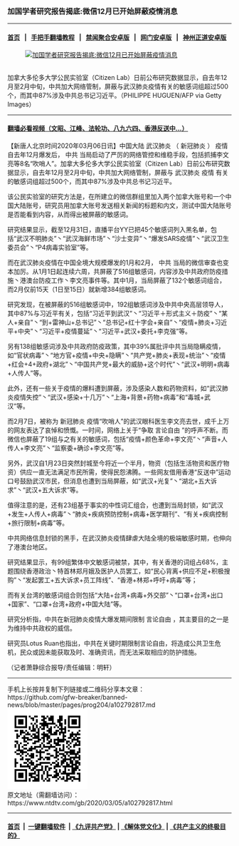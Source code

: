 ### 加国学者研究报告揭底:微信12月已开始屏蔽疫情消息
------------------------

#### [首页](https://github.com/gfw-breaker/banned-news/blob/master/README.md) &nbsp;&nbsp;|&nbsp;&nbsp; [手把手翻墙教程](https://github.com/gfw-breaker/guides/wiki) &nbsp;&nbsp;|&nbsp;&nbsp; [禁闻聚合安卓版](https://github.com/gfw-breaker/bn-android) &nbsp;&nbsp;|&nbsp;&nbsp; [网门安卓版](https://github.com/oGate2/oGate) &nbsp;&nbsp;|&nbsp;&nbsp; [神州正道安卓版](https://github.com/SzzdOgate/update) 



<div><div class="featured_image">
 <a href="https://i.ntdtv.com/assets/uploads/2020/03/GettyImages-909244318.jpg" target="_blank">
  <figure>
   <img alt="加国学者研究报告揭底:微信12月已开始屏蔽疫情消息" src="https://i.ntdtv.com/assets/uploads/2020/03/GettyImages-909244318-800x450.jpg"/>
  </figure><br/>
 </a>
 <span class="caption">
  加拿大多伦多大学公民实验室（Citizen Lab）日前公布研究数据显示，自去年12月至2月中旬，中共加大网络管制，屏蔽与武汉肺炎疫情有关的敏感词组超过500个，而其中87%涉及中共总书记习近平。（PHILIPPE HUGUEN/AFP via Getty Images）
 </span>
</div>
</div><hr/>

#### [翻墙必看视频（文昭、江峰、法轮功、八九六四、香港反送中...）](https://github.com/gfw-breaker/banned-news/blob/master/pages/link3.md)

<div><div class="post_content" itemprop="articleBody">
 <p>
  【新唐人北京时间2020年03月06日讯】中国大陆
  <ok href="https://www.ntdtv.com/gb/武汉肺炎.htm">
   武汉肺炎
  </ok>
  （
  <ok href="https://www.ntdtv.com/gb/新冠肺炎.htm">
   新冠肺炎
  </ok>
  ）
  <ok href="https://www.ntdtv.com/gb/疫情.htm">
   疫情
  </ok>
  自去年12月爆发后，
  <ok href="https://www.ntdtv.com/gb/中共.htm">
   中共
  </ok>
  当局启动了严厉的网络管控和维稳手段，包括抓捕李文亮等8名“吹哨人”。加拿大多伦多大学公民实验室（Citizen Lab）日前公布研究数据显示，自去年12月至2月中旬，中共加大网络管制，屏蔽与
  <ok href="https://www.ntdtv.com/gb/武汉肺炎.htm">
   武汉肺炎
  </ok>
  <ok href="https://www.ntdtv.com/gb/疫情.htm">
   疫情
  </ok>
  有关的敏感词组超过500个，而其中87%涉及中共总书记习近平。
 </p>
 <p>
  该公民实验室的研究方法是，在所建立的微信群组里加入两个加拿大账号和一个中国大陆账号，研究员用加拿大账号发送相关新闻的标题和内文，测试中国大陆账号是否能看到内容，从而得出被屏蔽的敏感词。
 </p>
 <p>
  研究结果显示，截至12月31日，直播平台YY已把45个敏感词列入黑名单，包括“武汉不明肺炎”丶“武汉海鲜市场”丶“沙士变异”丶“爆发SARS疫情”丶“武汉卫生委员会”丶“P4病毒实验室”等。
 </p>
 <p>
  而在武汉肺炎疫情在中国全境大规模爆发的1月和2月，
  <ok href="https://www.ntdtv.com/gb/中共.htm">
   中共
  </ok>
  当局的微信审查也变本加厉。从1月1日起连续六周，共屏蔽了516组敏感词，内容涉及中共政府防疫措施丶港澳台防疫工作丶李文亮事件等。其中1月，当局屏蔽了132个敏感词组合，而2月仅前15天（1日至15日）就新增384组敏感词。
 </p>
 <p>
  研究发现，在被屏蔽的516组敏感词中，192组敏感词涉及中共中央高层领导人，其中87%与习近平有关，包括“习近平到武汉”丶“习近平＋形式主义＋防疫”丶“某人+亲自”丶“到+雷神山+总书记”丶“总书记+红十字会+亲自”丶“疫情+肺炎+习近平+中央”丶“习近平+疫情蔓延”丶“习近平+武汉+委托+李克强”等。
 </p>
 <p>
  另有138组敏感词涉及中共政府防疫政策，其中39%属批评中共当局隐瞒疫情，如“官状病毒”丶“地方官+疫情+中央+隐瞒”丶“共产党+肺炎+表现+统治”丶“疫情+红会+4+政府+湖北”丶“中国共产党+最大的威胁+这个时代”丶“武汉+明明+病毒+人传人”等。
 </p>
 <p>
  此外，还有一些关于疫情的爆料遭到屏蔽，涉及感染人数和药物资料，如“武汉肺炎疫情失控”丶“武汉+感染+十几万”丶“上海+背景+药物+病毒”和“毒城+武汉”等。
 </p>
 <p>
  而2月7日，被称为
  <ok href="https://www.ntdtv.com/gb/新冠肺炎.htm">
   新冠肺炎
  </ok>
  疫情“吹哨人”的武汉眼科医生李文亮去世，成千上万的网友表达了哀悼和愤慨。一时间，网络上关于“争取
  <ok href="https://www.ntdtv.com/gb/言论自由.htm">
   言论自由
  </ok>
  ”的呼声不断。而微信也屏蔽了19组与之有关的敏感词，包括“疫情+颜色革命+李文亮”丶“声音+人传人+李文亮”丶“监察委+确诊+李文亮”等。
 </p>
 <p>
  另外，武汉自1月23日突然封城至今将近一个半月，物资（包括生活物资和医疗物资）供应一直无法满足市民所需，使得民怨沸腾。一些网友借用香港“反送中”运动口号鼓励武汉市民，但消息也遭到当局屏蔽，如“武汉+光复”丶“湖北+五大诉求”丶“武汉+五大诉求”等。
 </p>
 <p>
  值得注意的是，还有23组基于事实的中性词汇组合，也遭到当局封锁，如“武汉+发生+人传人+病毒”丶“肺炎+疾病预防控制+病毒+医学期刊”、“有关+疾病控制+旅行限制+病毒”等。
 </p>
 <p>
  中共网络信息封锁的黑手，在武汉肺炎疫情肆虐大陆全境的极端敏感时期，也伸向了港澳台地区。
 </p>
 <p>
  研究结果显示，有99组繁体中文敏感词被禁，其中，有关香港的词组占68%，主题围绕香港政治丶特首林郑月娥及医护人员罢工，如“民心背离+供应不足+积极搜购”丶“发起罢工+五大诉求+员工阵线”、“香港+林郑+呼吁+病毒”等；
 </p>
 <p>
  而有关台湾的敏感词组合则包括“大陆+台湾+病毒+外交部”丶“口罩+台湾+出口+国家”、“口罩+台湾+政府+中国大陆”等。
 </p>
 <p>
  研究分析指，中共在新冠肺炎疫情大爆发期间限制
  <ok href="https://www.ntdtv.com/gb/言论自由.htm">
   言论自由
  </ok>
  ，其主要目的之一是为维持中共政权的威信。
 </p>
 <p>
  研究员Lotus Ruan也指出，中共在关键时期限制言论自由，将造成公共卫生危机，民众或因未能获取及时、准确资讯，而无法采取相应的防护措施。
 </p>
 <p>
  （记者萧静综合报导/责任编辑：明轩）
 </p>
 <div class="single_ad">
 </div>
</div>
</div>
<hr/>
手机上长按并复制下列链接或二维码分享本文章：<br/>
https://github.com/gfw-breaker/banned-news/blob/master/pages/prog204/a102792817.md <br/>
<a href='https://github.com/gfw-breaker/banned-news/blob/master/pages/prog204/a102792817.md'><img src='https://github.com/gfw-breaker/banned-news/blob/master/pages/prog204/a102792817.md.png'/></a> <br/>
原文地址（需翻墙访问）：https://www.ntdtv.com/gb/2020/03/05/a102792817.html


------------------------
#### [首页](https://github.com/gfw-breaker/banned-news/blob/master/README.md) &nbsp;|&nbsp; [一键翻墙软件](https://github.com/gfw-breaker/nogfw/blob/master/README.md) &nbsp;| [《九评共产党》](https://github.com/gfw-breaker/9ping.md/blob/master/README.md#九评之一评共产党是什么) | [《解体党文化》](https://github.com/gfw-breaker/jtdwh.md/blob/master/README.md) | [《共产主义的终极目的》](https://github.com/gfw-breaker/gczydzjmd.md/blob/master/README.md)


<img src='http://gfw-breaker.win/banned-news/pages/prog204/a102792817.md' width='0px' height='0px'/>